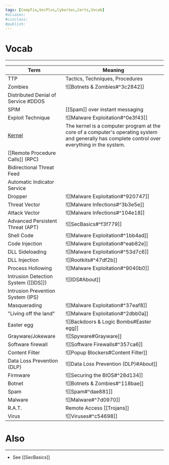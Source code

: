 ```yaml
---
tags: [CompTia,SecPlus,CyberSec,Certs,Vocab]
#aliases:
#cssclass:
#publish:
---
```


# Vocab
---

| Term                                                              | Meaning                                                                                                                                         |
| ----------------------------------------------------------------- | ----------------------------------------------------------------------------------------------------------------------------------------------- |
| TTP                                                               | Tactics, Techniques, Procedures                                                                                                                 |
| Zombies                                                           | ![[Botnets & Zombies#^3c2842]]                                                                                                                  |
| Distributed Denial of Service #DDOS                               |                                                                                                                                                 |
| SPIM                                                              | [[Spam]] over instant messaging                                                                                                                 |
| Exploit Technique                                                 | ![[Malware Exploitation#^0e3f43]]                                                                                                               |
| [Kernel](https://en.wikipedia.org/wiki/Kernel_(operating_system)) | The kernel is a computer program at the core of a computer's operating system and generally has complete control over everything in the system. |
| [[Remote Procedure Calls]] (RPC)                                  |                                                                                                                                                 |
| Bidirectional Threat Feed                                         |                                                                                                                                                 |
| Automatic Indicator Service                                       |                                                                                                                                                 |
| Dropper                                                           | ![[Malware Exploitation#^920747]]                                                                                                               |
| Threat Vector                                                     | ![[Malware Infections#^3b3e5e]]                                                                                                                 |
| Attack Vector                                                     | ![[Malware Infections#^104e18]]                                                                                                                 |
| Advanced Persistent Threat (APT)                                  | ![[SecBasics#^f3f779]]                                                                                                                          |
| Shell Code                                                        | ![[Malware Exploitation#^1bb4ad]]                                                                                                               |
| Code Injection                                                    | ![[Malware Exploitation#^eab82e]]                                                                                                               |
| DLL Sideloading                                                   | ![[Malware Exploitation#^53d7c6]]                                                                                                               |
| DLL Injection                                                     | ![[Rootkits#^47df2b]]                                                                                                                           |
| Process Hollowing                                                 | ![[Malware Exploitation#^9040b0]]                                                                                                               |
| Intrusion Detection System ([[IDS]])                              | ![[IDS#About]]                                                                                                                                  |
| Intrusion Prevention System (IPS)                                 |                                                                                                                                                 |
| Masquerading                                                      | ![[Malware Exploitation#^37eaf8]]                                                                                                               |
| "Living off the land"                                             | ![[Malware Exploitation#^2dbb0a]]                                                                                                               |
| Easter egg                                                        | ![[Backdoors & Logic Bombs#Easter egg]]                                                                                                         |
| Grayware/Jokeware                                                 | ![[Spyware#Grayware]]                                                                                                                           |
| Software firewall                                                 | ![[Software Firewalls#^357ca6]]                                                                                                                 |
| Content Filter                                                    | ![[Popup Blockers#Content Filter]]                                                                                                              |
| Data Loss Prevention (DLP)                                        | ![[Data Loss Prevention (DLP)#About]]                                                                                                           |
| Firmware                                                          | ![[Securing the BIOS#^28d134]]                                                                                                                  |
| Botnet                                                            | ![[Botnets & Zombies#^118bae]]                                                                                                                  |
| Spam                                                              | ![[Spam#^dae881]]                                                                                                                               |
| Malware                                                           | ![[Malware#^7d0970]]                                                                                                                            |
| R.A.T.                                                            | Remote Access [[Trojans]]                                                                                                                       |
| Virus                                                             | ![[Viruses#^c54698]]                                                                                                                                                |


# Also
---
- See [[SecBasics]]